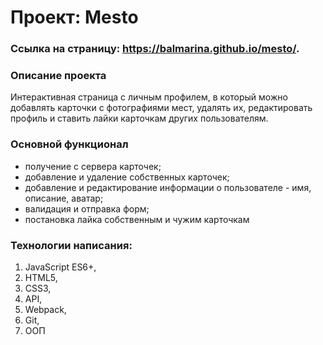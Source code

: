 # Проект: Mesto

### Ссылка на страницу: https://balmarina.github.io/mesto/.

### Описание проекта
Интерактивная страница с личным профилем, в который можно добавлять карточки с фотографиями мест, удалять их, редактировать профиль и ставить лайки карточкам других пользователям.

### Основной функционал
+ получение с сервера карточек; 
+ добавление и удаление собственных карточек; 
+ добавление и редактирование информации о пользователе - имя, описание, аватар; 
+ валидация и отправка форм;
+ постановка лайка собственным и чужим карточкам

### Технологии написания:
1. JavaScript ES6+,
2. HTML5,
3. CSS3, 
4. API, 
5. Webpack, 
6. Git, 
7. ООП

